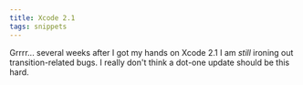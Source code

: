```yaml
---
title: Xcode 2.1
tags: snippets
---
```


Grrrr... several weeks after I got my hands on Xcode 2.1 I am *still* ironing out transition-related bugs. I really don't think a dot-one update should be this hard.
